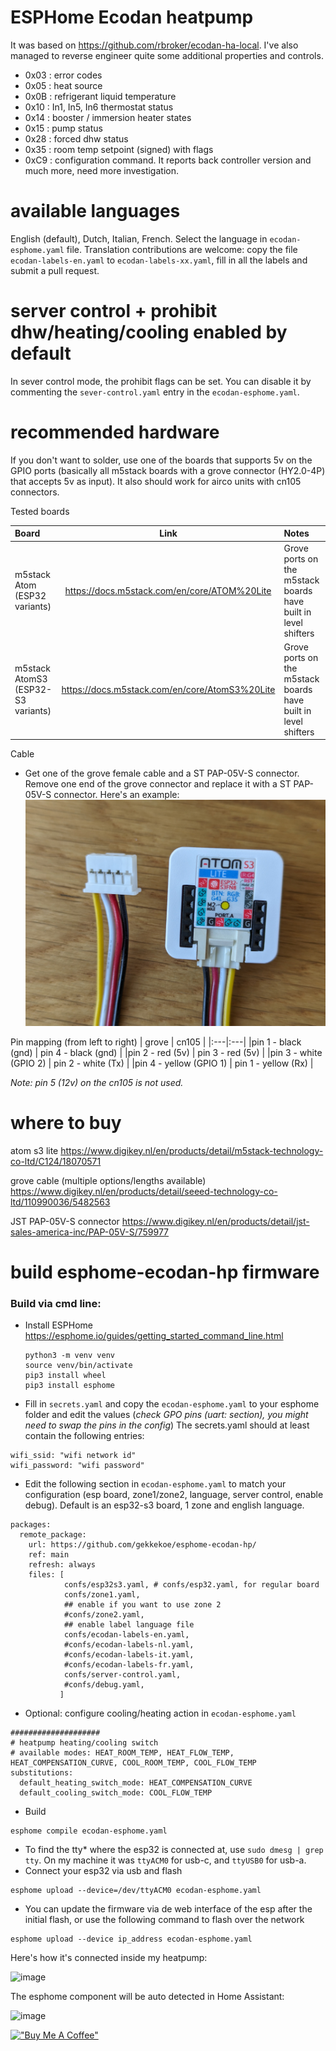 # ESPHome Ecodan heatpump
It was based on https://github.com/rbroker/ecodan-ha-local. I've also managed to reverse engineer quite some additional properties and controls.
- 0x03 : error codes
- 0x05 : heat source
- 0x0B : refrigerant liquid temperature
- 0x10 : In1, In5, In6 thermostat status
- 0x14 : booster / immersion heater states
- 0x15 : pump status
- 0x28 : forced dhw status 
- 0x35 : room temp setpoint (signed) with flags
- 0xC9 : configuration command. It reports back controller version and much more, need more investigation.

# available languages
English (default), Dutch, Italian, French. Select the language in `ecodan-esphome.yaml` file. Translation contributions are welcome: copy the file `ecodan-labels-en.yaml` to `ecodan-labels-xx.yaml`, fill in all the labels and submit a pull request.

# server control + prohibit dhw/heating/cooling enabled by default
In sever control mode, the prohibit flags can be set. You can disable it by commenting the `sever-control.yaml` entry in the `ecodan-esphome.yaml`.

# recommended hardware
If you don't want to solder, use one of the boards that supports 5v on the GPIO ports (basically all m5stack boards with a grove connector (HY2.0-4P) that accepts 5v as input). It also should work for airco units with cn105 connectors.

Tested boards

| Board | Link | Notes |
|:---|:----:|:---|
| m5stack Atom (ESP32 variants) | https://docs.m5stack.com/en/core/ATOM%20Lite | Grove ports on the m5stack boards have built in level shifters |
| m5stack AtomS3 (ESP32-S3 variants) | https://docs.m5stack.com/en/core/AtomS3%20Lite | Grove ports on the m5stack boards have built in level shifters |

Cable
* Get one of the grove female cable and a ST PAP-05V-S connector. Remove one end of the grove connector and replace it with a ST PAP-05V-S connector. Here's an example:
![image](https://github.com/gekkekoe/ecodan-esp32/blob/main/img/m5stack_cn105.jpg?raw=true)

Pin mapping (from left to right)
| grove | cn105 |
|:---|:---|
|pin 1 - black (gnd) | pin 4 - black (gnd) |
|pin 2 - red (5v) | pin 3 - red (5v) |
|pin 3 - white (GPIO 2) | pin 2 - white (Tx) |
|pin 4 - yellow (GPIO 1) | pin 1 - yellow (Rx) |

*Note: pin 5 (12v) on the cn105 is not used.*

# where to buy
atom s3 lite
https://www.digikey.nl/en/products/detail/m5stack-technology-co-ltd/C124/18070571

grove cable (multiple options/lengths available)
https://www.digikey.nl/en/products/detail/seeed-technology-co-ltd/110990036/5482563

JST PAP-05V-S connector
https://www.digikey.nl/en/products/detail/jst-sales-america-inc/PAP-05V-S/759977


# build esphome-ecodan-hp firmware
### Build via cmd line:
* Install ESPHome https://esphome.io/guides/getting_started_command_line.html
    ```console
    python3 -m venv venv
    source venv/bin/activate
    pip3 install wheel
    pip3 install esphome
    ```
* Fill in `secrets.yaml` and copy the `ecodan-esphome.yaml` to your esphome folder and edit the values (*check GPO pins (uart: section), you might need to swap the pins in the config*)
The secrets.yaml should at least contain the following entries:
```
wifi_ssid: "wifi network id"
wifi_password: "wifi password"
```
* Edit the following section in `ecodan-esphome.yaml` to match your configuration (esp board, zone1/zone2, language, server control, enable debug). Default is an esp32-s3 board, 1 zone and english language.

```
packages:
  remote_package:
    url: https://github.com/gekkekoe/esphome-ecodan-hp/
    ref: main
    refresh: always
    files: [ 
            confs/esp32s3.yaml, # confs/esp32.yaml, for regular board
            confs/zone1.yaml,
            ## enable if you want to use zone 2
            #confs/zone2.yaml,
            ## enable label language file
            confs/ecodan-labels-en.yaml,
            #confs/ecodan-labels-nl.yaml,
            #confs/ecodan-labels-it.yaml,
            #confs/ecodan-labels-fr.yaml,
            confs/server-control.yaml,
            #confs/debug.yaml,
           ]
```

* Optional: configure cooling/heating action in `ecodan-esphome.yaml`

```
####################
# heatpump heating/cooling switch
# available modes: HEAT_ROOM_TEMP, HEAT_FLOW_TEMP, HEAT_COMPENSATION_CURVE, COOL_ROOM_TEMP, COOL_FLOW_TEMP
substitutions:
  default_heating_switch_mode: HEAT_COMPENSATION_CURVE
  default_cooling_switch_mode: COOL_FLOW_TEMP
```

* Build
```console
esphome compile ecodan-esphome.yaml
```
* To find the tty* where the esp32 is connected at, use `sudo dmesg | grep tty`. On my machine it was `ttyACM0` for usb-c, and `ttyUSB0` for usb-a.
* Connect your esp32 via usb and flash
```console 
esphome upload --device=/dev/ttyACM0 ecodan-esphome.yaml
```
* You can update the firmware via de web interface of the esp after the initial flash, or use the following command to flash over the network
```console 
esphome upload --device ip_address ecodan-esphome.yaml
```

Here's how it's connected inside my heatpump:

![image](https://github.com/gekkekoe/esphome-ecodan-hp/blob/main/img/m5stack_installed.jpg?raw=true)

The esphome component will be auto detected in Home Assistant:

![image](https://github.com/gekkekoe/esphome-ecodan-hp/blob/main/img/ha-integration.png?raw=true)


[!["Buy Me A Coffee"](https://www.buymeacoffee.com/assets/img/custom_images/orange_img.png)](https://www.buymeacoffee.com/gekkekoe)
